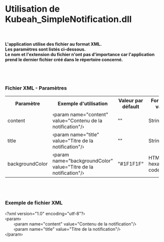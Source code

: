 <h1>Utilisation de Kubeah_SimpleNotification.dll</h1>
<br>
<h4>L'application utilise des fichier au format XML.
<br>
Les paramètres sont listés ci-dessous.
<br>
Le nom et l'extension du fichier n'ont pas d'importance car l'application prend le dernier fichier créé dans le répertoire concerné.
</h4>
<br></br>

<h3>Fichier XML - Paramètres</h3>
<table>
   <th>Paramètre</th>
   <th>Exemple d'utilisation</th>
   <th>Valeur par défault</th>
   <th>Format de valeur<th>
   <tr>
       <td>content</td>
       <td>&lsaquo;param name="content" value="Contenu de la notification"/&rsaquo;</td>
       <td>""</td>
       <td>String</td>
   </tr>
   <tr>
       <td>title</td>
       <td>&lsaquo;param name="title" value="Titre de la notification"/&rsaquo;</td>
       <td>""</td>
       <td>String</td>
   </tr>
   <tr>
       <td>backgroundColor</td>
       <td>&lsaquo;param name="backgroundColor" value="Titre de la notification"/&rsaquo;</td>
       <td>"#1F1F1F"</td>
       <td>HTML hexadecimal code</td>
   </tr>
</table>
<br>
<br>
<h3>Exemple de fichier XML</h3>
<p>
   &lsaquo;?xml version="1.0" encoding="utf-8"?&rsaquo;
   <br>
   &lsaquo;param&rsaquo;
   <br>
      &emsp;&emsp;&lsaquo;param name="content" value="Contenu de la notification"/&rsaquo;
   <br>
      &emsp;&emsp;&lsaquo;param name="title" value="Titre de la notification"/&rsaquo;
   <br>
   &lsaquo;/param&rsaquo;
</p>

